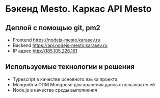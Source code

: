 # Бэкенд Mesto. Каркас API Mesto


## Деплой с помощью git, pm2
- Frontend https://nodejs-mesto.karasev.ru
- Backend https://api.nodejs-mesto.karasev.ru
- IP адрес http://185.105.226.161


## Используемые технологии и решения
- Typescript в качестве основного языка проекта
- Mongodb и ODM Mongoose для хранения данных пользователей
- Node.js в качестве среды выполнения
